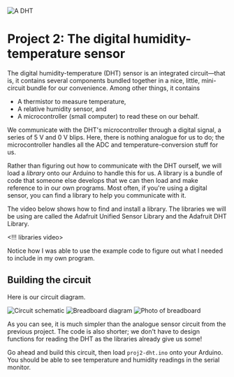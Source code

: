 ![A DHT](/images/dht-photo.JPG)

# Project 2: The digital humidity-temperature sensor

The digital humidity-temperature (DHT) sensor is an integrated circuit—that is, it contains several components bundled together in a nice, little, mini-circuit bundle for our convenience. Among other things, it contains

* A thermistor to measure temperature,
* A relative humidity sensor, and
* A microcontroller (small computer) to read these on our behalf.

We communicate with the DHT's microcontroller through a digital signal, a series of 5 V and 0 V blips. Here, there is nothing analogue for us to do; the microcontroller handles all the ADC and temperature-conversion stuff for us.

Rather than figuring out how to communicate with the DHT ourself, we will load a *library* onto our Arduino to handle this for us. A library is a bundle of code that someone else develops that we can then load and make reference to in our own programs. Most often, if you're using a digital sensor, you can find a library to help you communicate with it.

The video below shows how to find and install a library. The libraries we will be using are called the Adafruit Unified Sensor Library and the Adafruit DHT Library.

<!!! libraries video>

Notice how I was able to use the example code to figure out what I needed to include in my own program.

## Building the circuit

Here is our circuit diagram.

![Circuit schematic](/images/proj2-schem.svg)
![Breadboard diagram](/images/proj2-bb.svg)
![Photo of breadboard](/images/proj2-photo.JPG)

As you can see, it is much simpler than the analogue sensor circuit from the previous project. The code is also shorter; we don't have to design functions for reading the DHT as the libraries already give us some!

Go ahead and build this circuit, then load `proj2-dht.ino` onto your Arduino. You should be able to see temperature and humidity readings in the serial monitor.
